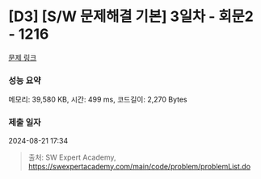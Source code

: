 # [D3] [S/W 문제해결 기본] 3일차 - 회문2 - 1216 

[문제 링크](https://swexpertacademy.com/main/code/problem/problemDetail.do?contestProbId=AV14Rq5aABUCFAYi) 

### 성능 요약

메모리: 39,580 KB, 시간: 499 ms, 코드길이: 2,270 Bytes

### 제출 일자

2024-08-21 17:34



> 출처: SW Expert Academy, https://swexpertacademy.com/main/code/problem/problemList.do
